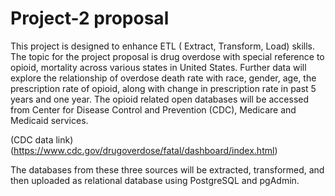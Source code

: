 # Project-2 proposal 
This project is designed to enhance ETL ( Extract, Transform, Load) skills. The topic for the project proposal is drug overdose with special reference to opioid, mortality across various states in United States. Further data will explore the relationship of overdose death rate with race, gender, age, the prescription rate of opioid, along with change in prescription rate in past 5 years and one year. The opioid related open databases will be accessed from Center for Disease Control and Prevention (CDC), Medicare and Medicaid services. 

(CDC data link) (https://www.cdc.gov/drugoverdose/fatal/dashboard/index.html)

The databases from these three sources will be extracted, transformed, and then uploaded as relational database using PostgreSQL and pgAdmin.
